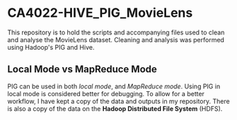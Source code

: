 # CA4022-HIVE_PIG_MovieLens
This repository is to hold the scripts and accompanying files used to clean and analyse the MovieLens dataset. Cleaning and analysis was performed using Hadoop's PIG and Hive.

## Local Mode vs MapReduce Mode
PIG can be used in both *local mode*, and *MapReduce mode*. Using PIG in local mode is considered better for debugging.
To allow for a better workflow, I have kept a copy of the data and outputs in my repository. There is also a copy of
the data on the **Hadoop Distributed File System** (HDFS).
